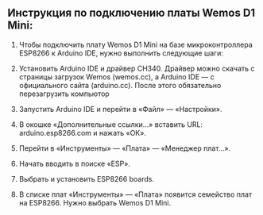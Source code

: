 ## Инструкция по подключению платы Wemos D1 Mini:

1) Чтобы подключить плату Wemos D1 Mini на базе микроконтроллера ESP8266 к Arduino IDE, нужно выполнить следующие шаги:

2) Установить Arduino IDE и драйвер CH340. Драйвер можно скачать с страницы загрузок Wemos (wemos.cc), а Arduino IDE — с официального сайта (arduino.cc). После этого обязательно перезагрузить компьютор

3) Запустить Arduino IDE и перейти в «Файл» — «Настройки».  

4) В окошке «Дополнительные ссылки…» вставить URL: arduino.esp8266.com и нажать «ОК». 

5) Перейти в «Инструменты» — «Плата» — «Менеджер плат…».  

6) Начать вводить в поиске «ESP».  

7) Выбрать и установить ESP8266 boards.  

8) В списке плат «Инструменты» — «Плата» появится семейство плат на ESP8266. Нужно выбрать Wemos D1 Mini. 
